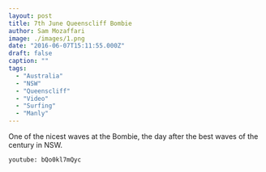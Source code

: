 ```yaml
---
layout: post
title: 7th June Queenscliff Bombie
author: Sam Mozaffari
image: ./images/1.png
date: "2016-06-07T15:11:55.000Z"
draft: false
caption: ""
tags: 
  - "Australia"
  - "NSW"
  - "Queenscliff"
  - "Video"
  - "Surfing"
  - "Manly"
---
```



One of the nicest waves at the Bombie, the day after the best waves of the century in NSW.

`youtube: bQo0kl7mQyc`